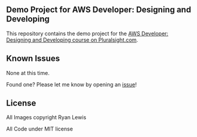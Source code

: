 ## Demo Project for AWS Developer: Designing and Developing

This repository contains the demo project for the [AWS Developer: Designing and Developing course on Pluralsight.com](http://www.pluralsight.com/courses/aws-developer-designing-developing).

## Known Issues

None at this time.

Found one? Please let me know by opening an [issue](https://github.com/ryanmurakami/hbfl/issues)!

## License

All Images copyright Ryan Lewis

All Code under MIT license

